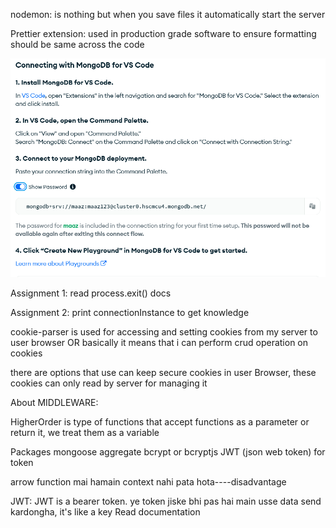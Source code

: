 nodemon: is nothing but when you save files it automatically start the server

Prettier extension: used in production grade software to ensure formatting should be same across the code

![alt text](image.png)

Assignment 1: read process.exit() docs

Assignment 2: print connectionInstance to get knowledge

cookie-parser is used for accessing and setting cookies from my server to user browser OR basically it means that i can perform crud operation on cookies

there are options that use can keep secure cookies in user Browser, these cookies can only read by server for managing it

About MIDDLEWARE: 

HigherOrder is type of functions that accept functions as a parameter or return it, we treat them as a variable 

Packages
mongoose aggregate
bcrypt or bcryptjs
JWT (json web token) for token

arrow function mai hamain context nahi pata hota----disadvantage

JWT: 
JWT is a bearer token. ye token jiske bhi pas hai main usse data send kardongha, it's like a key
Read documentation 
